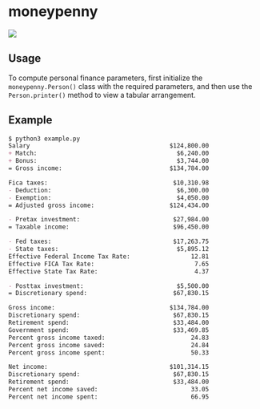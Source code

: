 # moneypenny

![](https://upload.wikimedia.org/wikipedia/en/9/9b/Miss_Moneypenny_by_Lois_Maxwell.jpg)

## Usage

To compute personal finance parameters, first initialize the
`moneypenny.Person()` class with the required parameters, and then use the
`Person.printer()` method to view a tabular arrangement.

## Example

```md
$ python3 example.py
Salary                                       $124,800.00
+ Match:                                       $6,240.00
+ Bonus:                                       $3,744.00
= Gross income:                              $134,784.00

Fica taxes:                                   $10,310.98
- Deduction:                                   $6,300.00
- Exemption:                                   $4,050.00
= Adjusted gross income:                     $124,434.00

- Pretax investment:                          $27,984.00
= Taxable income:                             $96,450.00

- Fed taxes:                                  $17,263.75
- State taxes:                                 $5,895.12
Effective Federal Income Tax Rate:                 12.81
Effective FICA Tax Rate:                            7.65
Effective State Tax Rate:                           4.37

- Posttax investment:                          $5,500.00
= Discretionary spend:                        $67,830.15

Gross income:                                $134,784.00
Discretionary spend:                          $67,830.15
Retirement spend:                             $33,484.00
Government spend:                             $33,469.85
Percent gross income taxed:                        24.83
Percent gross income saved:                        24.84
Percent gross income spent:                        50.33

Net income:                                  $101,314.15
Discretionary spend:                          $67,830.15
Retirement spend:                             $33,484.00
Percent net income saved:                          33.05
Percent net income spent:                          66.95
```
